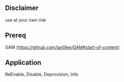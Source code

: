 ## Disclaimer

use at your own risk

## Prereq
GAM (https://github.com/jay0lee/GAM#start-of-content) 

## Application
ReEnable, Disable, Deprovision, Info
